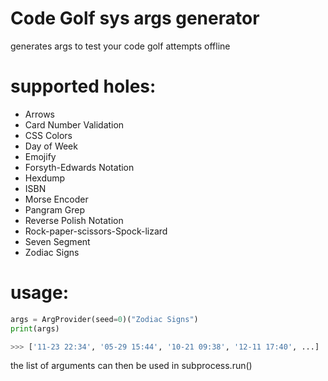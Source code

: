 # Code Golf sys args generator
 generates args to test your code golf attempts offline

# supported holes:
- Arrows
- Card Number Validation
- CSS Colors
- Day of Week
- Emojify
- Forsyth-Edwards Notation
- Hexdump
- ISBN
- Morse Encoder
- Pangram Grep
- Reverse Polish Notation
- Rock-paper-scissors-Spock-lizard
- Seven Segment
- Zodiac Signs

# usage:
```py
args = ArgProvider(seed=0)("Zodiac Signs")
print(args)

>>> ['11-23 22:34', '05-29 15:44', '10-21 09:38', '12-11 17:40', ...]
```
the list of arguments can then be used in subprocess.run()